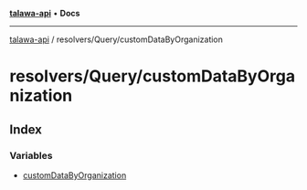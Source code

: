 [**talawa-api**](../../../README.md) • **Docs**

***

[talawa-api](../../../modules.md) / resolvers/Query/customDataByOrganization

# resolvers/Query/customDataByOrganization

## Index

### Variables

- [customDataByOrganization](variables/customDataByOrganization.md)
